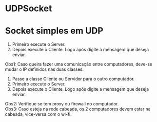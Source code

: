 # UDPSocket
# Socket simples em UDP
<ol>
        <li>Primeiro execute o Server.</li>
        <li>Depois execute o Cliente. Logo após digite a mensagem que deseja enviar.</li>
</ol>
Obs1: Caso queira fazer uma comunicação entre computadores, deve-se mudar o IP definidos nas duas classes.<br />
<ol>
        <li>Passe a classe Cliente ou Servidor para o outro computador.</li>
        <li>Primeiro execute o Server.</li>
        <li>Depois execute o Cliente. Logo após digite a mensagem que deseja enviar.</li>
</ol>
Obs2: Verifique se tem proxy ou firewall no computador.<br />
Obs3: Caso esteja na rede cabeada, os 2 computadores devem estar na cabeada, vice-versa com o wi-fi.<br />


